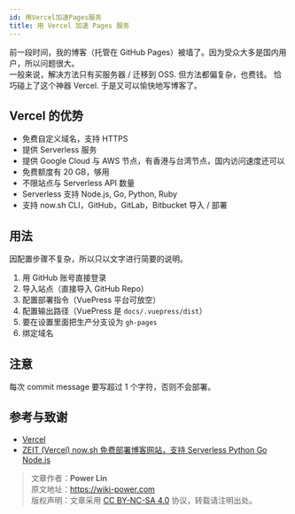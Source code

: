```yaml
---
id: 用Vercel加速Pages服务
title: 用 Vercel 加速 Pages 服务
---
```


前一段时间，我的博客（托管在 GitHub Pages）被墙了。因为受众大多是国内用户，所以问题很大。  
一般来说，解决方法只有买服务器 / 迁移到 OSS. 但方法都偏复杂，也费钱。
恰巧碰上了这个神器 Vercel. 于是又可以愉快地写博客了。

## Vercel 的优势

- 免费自定义域名，支持 HTTPS
- 提供 Serverless 服务
- 提供 Google Cloud 与 AWS 节点，有香港与台湾节点，国内访问速度还可以
- 免费额度有 20 GB，够用
- 不限站点与 Serverless API 数量
- Serverless 支持 Node.js, Go, Python, Ruby
- 支持 now.sh CLI，GitHub，GitLab，Bitbucket 导入 / 部署

## 用法

因配置步骤不复杂，所以只以文字进行简要的说明。

1. 用 GitHub 账号直接登录
2. 导入站点（直接导入 GitHub Repo）
3. 配置部署指令（VuePress 平台可放空）
4. 配置输出路径（VuePress 是 `docs/.vuepress/dist`）
5. 要在设置里面把生产分支设为 `gh-pages`
6. 绑定域名

## 注意

每次 commit message 要写超过 1 个字符，否则不会部署。

## 参考与致谢

- [Vercel](https://vercel.com/)
- [ZEIT (Vercel) now.sh 免费部署博客网站，支持 Serverless Python Go Node.js](https://wivwiv.com/post/zeit-use-guide/)



> 文章作者：**Power Lin**  
> 原文地址：<https://wiki-power.com>  
> 版权声明：文章采用 [CC BY-NC-SA 4.0](https://creativecommons.org/licenses/by/4.0/deed.zh) 协议，转载请注明出处。
